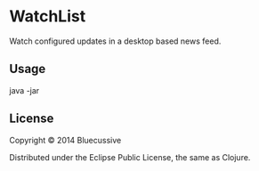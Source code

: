 # WatchList

Watch configured updates in a desktop based news feed.

## Usage

java -jar

## License

Copyright © 2014 Bluecussive

Distributed under the Eclipse Public License, the same as Clojure.
